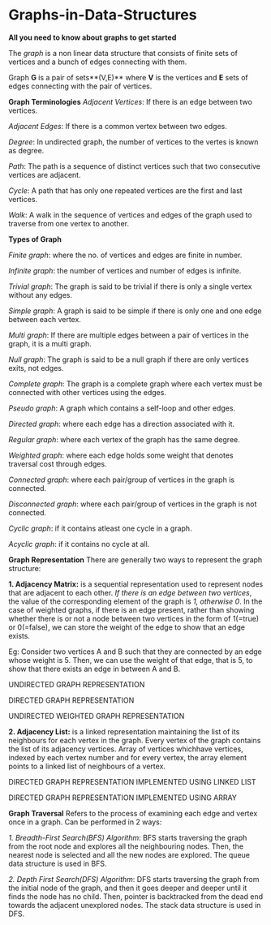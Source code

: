 # Graphs-in-Data-Structures
**All you need to know about graphs to get started**

The _graph_ is a non linear data structure that consists of finite sets of vertices and a bunch of edges connecting with them. 

Graph **G** is a pair of sets**(V,E)** where **V** is the vertices and **E** sets of edges connecting with the pair of vertices.

**Graph Terminologies**
_Adjacent Vertices_: If there is an edge between two vertices.

_Adjacent Edges_: If there is a common vertex between two edges.

_Degree_: In undirected graph, the number of vertices to the vertes is known as degree.

_Path_: The path is a sequence of distinct vertices such that two consecutive vertices are adjacent.

_Cycle_: A path that has only one repeated vertices are the first and last vertices.

_Walk_: A walk in the sequence of vertices and edges of the graph used to traverse from one vertex to another.

**Types of Graph**

_Finite graph_: where the no. of vertices and edges are finite in number.

_Infinite graph_: the number of vertices and number of edges is infinite.

_Trivial graph_: The graph is said to be trivial if there is only a single vertex without any edges.

_Simple graph_: A graph is said to be simple if there is only one and one edge between each vertex.

_Multi graph_: If there are multiple edges between a pair of vertices in the graph, it is a multi graph.

_Null graph_: The graph is said to be a null graph if there are only vertices exits, not edges.

_Complete graph_: The graph is a complete graph where each vertex must be connected with other vertices using the edges.

_Pseudo graph_: A graph which contains a self-loop and other edges.

_Directed graph_: where each edge has a direction associated with it.

_Regular graph_: where each vertex of the graph has the same degree.

_Weighted graph_: where each edge holds some weight that denotes traversal cost through edges.

_Connected graph_: where each pair/group of vertices in the graph is connected.

_Disconnected graph_: where each pair/group of vertices in the graph is not connected.

_Cyclic graph_: if it contains atleast one cycle in a graph.

_Acyclic graph_: if it contains no cycle at all.

**Graph Representation**
There are generally two ways to represent the graph structure:

**1. Adjacency Matrix:** is a sequential representation used to represent nodes that are adjacent to each other. _If there is an edge between two vertices_, the value of the corresponding element of the graph is _1, otherwise 0_. In the case of weighted graphs, if there is an edge present, rather than showing whether there is or not a node between two vertices in the form of 1(=true) or 0(=false), we can store the weight of the edge to show that an edge exists.

Eg: Consider two vertices A and B such that they are connected by an edge whose weight is 5. Then, we can use the weight of that edge, that is 5, to show that there exists an edge in between A and B.

UNDIRECTED GRAPH REPRESENTATION

DIRECTED GRAPH REPRESENTATION

UNDIRECTED WEIGHTED GRAPH REPRESENTATION

**2. Adjacency List:** is a linked representation maintaining the list of its neighbours for each vertex in the graph. Every vertex of the graph contains the list of its adjacency vertices. Array of vertices whichhave vertices, indexed by each vertex number and for every vertex, the array element points to a linked list of neighbours of a vertex.

DIRECTED GRAPH REPRESENTATION IMPLEMENTED USING LINKED LIST

DIRECTED GRAPH REPRESENTATION IMPLEMENTED USING ARRAY

**Graph Traversal**
Refers to the process of examining each edge and vertex once in a graph. Can be performed in 2 ways:

_1. Breadth-First Search(BFS) Algorithm_: BFS starts traversing the graph from the root node and explores all the neighbouring nodes. Then, the nearest node is selected and all the new nodes are explored. The queue data structure is used in BFS.

_2. Depth First Search(DFS) Algorithm_: DFS starts traversing the graph from the initial node of the graph, and then it goes deeper and deeper until it finds the node has no child. Then, pointer is backtracked from the dead end towards the adjacent unexplored nodes. The stack data structure is used in DFS.

